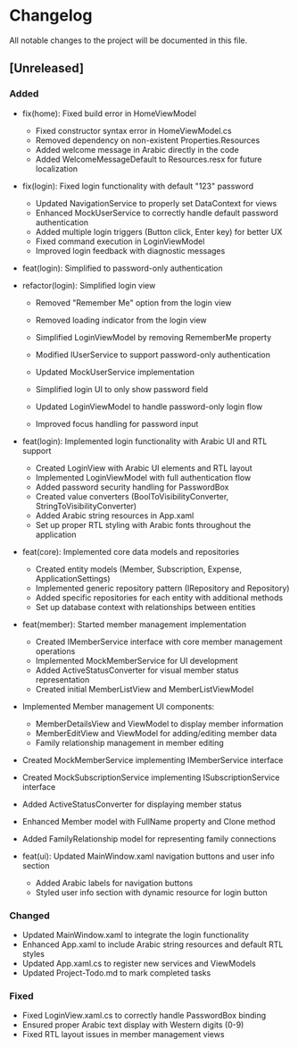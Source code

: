# Changelog

All notable changes to the project will be documented in this file.

## [Unreleased]

### Added

- fix(home): Fixed build error in HomeViewModel
  - Fixed constructor syntax error in HomeViewModel.cs
  - Removed dependency on non-existent Properties.Resources
  - Added welcome message in Arabic directly in the code
  - Added WelcomeMessageDefault to Resources.resx for future localization

- fix(login): Fixed login functionality with default "123" password
  - Updated NavigationService to properly set DataContext for views
  - Enhanced MockUserService to correctly handle default password authentication
  - Added multiple login triggers (Button click, Enter key) for better UX
  - Fixed command execution in LoginViewModel
  - Improved login feedback with diagnostic messages

- feat(login): Simplified to password-only authentication

- refactor(login): Simplified login view
  - Removed "Remember Me" option from the login view
  - Removed loading indicator from the login view
  - Simplified LoginViewModel by removing RememberMe property

  - Modified IUserService to support password-only authentication
  - Updated MockUserService implementation
  - Simplified login UI to only show password field
  - Updated LoginViewModel to handle password-only login flow
  - Improved focus handling for password input

- feat(login): Implemented login functionality with Arabic UI and RTL support

  - Created LoginView with Arabic UI elements and RTL layout
  - Implemented LoginViewModel with full authentication flow
  - Added password security handling for PasswordBox
  - Created value converters (BoolToVisibilityConverter, StringToVisibilityConverter)
  - Added Arabic string resources in App.xaml
  - Set up proper RTL styling with Arabic fonts throughout the application

- feat(core): Implemented core data models and repositories
  - Created entity models (Member, Subscription, Expense, ApplicationSettings)
  - Implemented generic repository pattern (IRepository<T> and Repository<T>)
  - Added specific repositories for each entity with additional methods
  - Set up database context with relationships between entities
- feat(member): Started member management implementation
  - Created IMemberService interface with core member management operations
  - Implemented MockMemberService for UI development
  - Added ActiveStatusConverter for visual member status representation
  - Created initial MemberListView and MemberListViewModel

- Implemented Member management UI components:
  - MemberDetailsView and ViewModel to display member information
  - MemberEditView and ViewModel for adding/editing member data
  - Family relationship management in member editing
- Created MockMemberService implementing IMemberService interface
- Created MockSubscriptionService implementing ISubscriptionService interface
- Added ActiveStatusConverter for displaying member status
- Enhanced Member model with FullName property and Clone method
- Added FamilyRelationship model for representing family connections

- feat(ui): Updated MainWindow.xaml navigation buttons and user info section
  - Added Arabic labels for navigation buttons
  - Styled user info section with dynamic resource for login button

### Changed

- Updated MainWindow.xaml to integrate the login functionality
- Enhanced App.xaml to include Arabic string resources and default RTL styles
- Updated App.xaml.cs to register new services and ViewModels
- Updated Project-Todo.md to mark completed tasks

### Fixed

- Fixed LoginView.xaml.cs to correctly handle PasswordBox binding
- Ensured proper Arabic text display with Western digits (0-9)
- Fixed RTL layout issues in member management views
